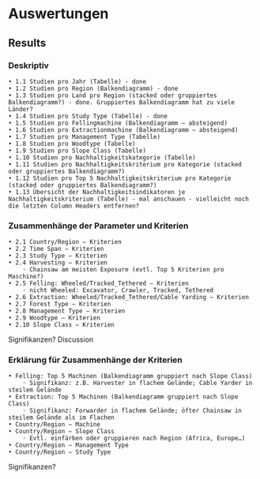 # Auswertungen
## Results

### Deskriptiv
    • 1.1 Studien pro Jahr (Tabelle) - done 
    • 1.2 Studien pro Region (Balkendiagramm) - done
    • 1.3 Studien pro Land pro Region (stacked oder gruppiertes Balkendiagramm?) - done. Gruppiertes Balkendiagramm hat zu viele Länder?
    • 1.4 Studien pro Study Type (Tabelle) - done
    • 1.5 Studien pro Fellingmachine (Balkendiagramm – absteigend)
    • 1.6 Studien pro Extractionmachine (Balkendiagramm – absteigend)
    • 1.7 Studien pro Management Type (Tabelle)
    • 1.8 Studien pro Woodtype (Tabelle)
    • 1.9 Studien pro Slope Class (Tabelle)
    • 1.10 Studien pro Nachhaltigkeitskategorie (Tabelle)
    • 1.11 Studien pro Nachhaltigkeitskriterium pro Kategorie (stacked oder gruppiertes Balkendiagramm?)
    • 1.12 Studien pro Top 5 Nachhaltigkeitskriterium pro Kategorie (stacked oder gruppiertes Balkendiagramm?)
    • 1.13 Übersicht der Nachhaltigkeitsindikatoren je Nachhaltigkeitskriterium (Tabelle) - mal anschauen - vielleicht noch die letzten Column Headers entfernen?

### Zusammenhänge der Parameter und Kriterien
    • 2.1 Country/Region – Kriterien
    • 2.2 Time Span – Kriterien
    • 2.3 Study Type – Kriterien
    • 2.4 Harvesting – Kriterien
        ◦ Chainsaw am meisten Exposure (evtl. Top 5 Kriterien pro Maschine?)
    • 2.5 Felling: Wheeled/Tracked_Tethered – Kriterien
        ◦ nicht Wheeled: Excavator, Crawler, Tracked, Tethered
    • 2.6 Extraction: Wheeled/Tracked_Tethered/Cable Yarding – Kriterien
    • 2.7 Forest Type – Kriterien
    • 2.8 Management Type – Kriterien
    • 2.9 Woodtype – Kriterien
    • 2.10 Slope Class – Kriterien

Signifikanzen?
Discussion

### Erklärung für Zusammenhänge der Kriterien
    • Felling: Top 5 Machinen (Balkendiagramm gruppiert nach Slope Class)
        ◦ Signifikanz: z.B. Harvester in flachem Gelände; Cable Yarder in steilem Gelände
    • Extraction: Top 5 Machinen (Balkendiagramm gruppiert nach Slope Class)
        ◦ Signifikanz: Forwarder in flachem Gelände; öfter Chainsaw in steilem Gelände als im Flachen
    • Country/Region – Machine
    • Country/Region – Slope Class
        ◦ Evtl. einfärben oder gruppieren nach Region (Africa, Europe…)
    • Country/Region – Management Type
    • Country/Region – Study Type
Signifikanzen?
